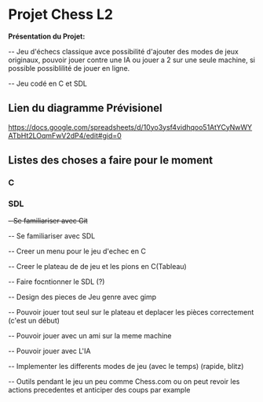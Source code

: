 # Projet Chess L2

**Présentation du Projet:**

-- Jeu d'échecs classique avce possibilité d'ajouter des modes de jeux originaux,
	pouvoir jouer contre une IA ou jouer a 2 sur une seule machine,
	si possible possiblilité de jouer en ligne.
	
-- Jeu codé en C et SDL

## Lien du diagramme Prévisionel
https://docs.google.com/spreadsheets/d/10yo3ysf4vidhqoo51AtYCyNwWYATbHt2LOqmFwV2dP4/edit#gid=0

## Listes des choses a faire pour le moment

### C


### SDL



~~- Se familiariser avec Git~~

-- Se familiariser avec SDL

-- Creer un menu pour le jeu d'echec en C

-- Creer le plateau de de jeu et les pions en C(Tableau)

-- Faire focntionner le SDL (?)

-- Design des pieces de Jeu genre avec gimp

-- Pouvoir jouer tout seul sur le plateau et deplacer les pièces correctement (c'est un début)

-- Pouvoir jouer avec un ami sur la meme machine

-- Pouvoir jouer avec L'IA

-- Implementer les differents modes de jeu (avec le temps) (rapide, blitz)

-- Outils pendant le jeu un peu comme Chess.com ou on peut revoir les actions precedentes et anticiper des coups par example




